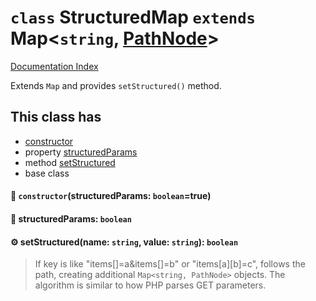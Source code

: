 # `class` StructuredMap `extends` Map\<`string`, [PathNode](../type.PathNode/README.md)>

[Documentation Index](../README.md)

Extends `Map` and provides `setStructured()` method.

## This class has

- [constructor](#-constructorstructuredparams-booleantrue)
- property [structuredParams](#-structuredparams-boolean)
- method [setStructured](#-setstructuredname-string-value-string-boolean)
- base class


#### 🔧 `constructor`(structuredParams: `boolean`=true)



#### 📄 structuredParams: `boolean`



#### ⚙ setStructured(name: `string`, value: `string`): `boolean`

> If key is like "items[]=a&items[]=b" or "items[a][b]=c", follows the path, creating additional `Map<string, PathNode>` objects.
> The algorithm is similar to how PHP parses GET parameters.



